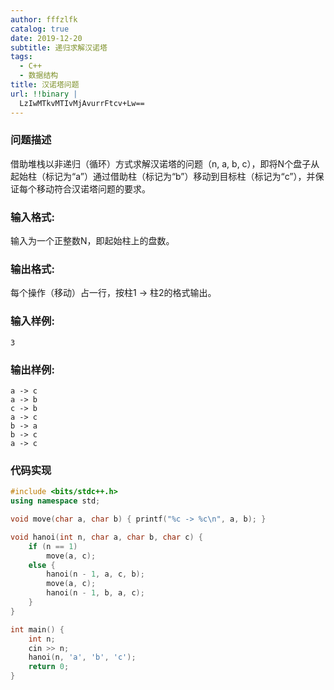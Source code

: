 ```yaml
---
author: fffzlfk
catalog: true
date: 2019-12-20
subtitle: 递归求解汉诺塔
tags:
  - C++
  - 数据结构
title: 汉诺塔问题
url: !!binary |
  LzIwMTkvMTIvMjAvurrFtcv+Lw==
---
```



### 问题描述
借助堆栈以非递归（循环）方式求解汉诺塔的问题（n, a, b, c），即将N个盘子从起始柱（标记为“a”）通过借助柱（标记为“b”）移动到目标柱（标记为“c”），并保证每个移动符合汉诺塔问题的要求。

### 输入格式:
输入为一个正整数N，即起始柱上的盘数。

### 输出格式:
每个操作（移动）占一行，按柱1 -> 柱2的格式输出。

### 输入样例:
```
3
```
### 输出样例:
```
a -> c
a -> b
c -> b
a -> c
b -> a
b -> c
a -> c
```

### 代码实现
```cpp
#include <bits/stdc++.h>
using namespace std;

void move(char a, char b) { printf("%c -> %c\n", a, b); }

void hanoi(int n, char a, char b, char c) {
    if (n == 1)
        move(a, c);
    else {
        hanoi(n - 1, a, c, b);
        move(a, c);
        hanoi(n - 1, b, a, c);
    }
}

int main() {
    int n;
    cin >> n;
    hanoi(n, 'a', 'b', 'c');
    return 0;
}
```